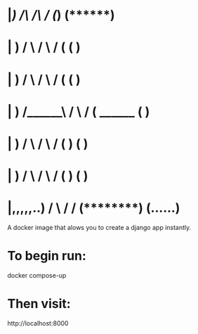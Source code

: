 # |*******)         /\             /\            /   (*******)      (******)
# |        )       /  \           /  \          /   (              (        )
# |         )     /    \         /    \        /   (              (          )
# |         )    /______\       /      \      /    (     ______  (            )
# |         )   /        \     /        \    /     (           )  (          )
# |        )   /          \   /          \  /       (         )    (        )
# |,,,,,..)   /            \ /            \/        (********)      (......)

A docker image that alows you to create a django app instantly.

# To begin run:

docker compose-up

# Then visit:

http://localhost:8000